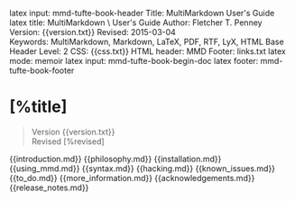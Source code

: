 latex input:	mmd-tufte-book-header
Title:	MultiMarkdown User's Guide
latex title:	MultiMarkdown \\
	User's Guide
Author:	Fletcher T. Penney
Version:	{{version.txt}}
Revised:	2015-03-04  
Keywords:	MultiMarkdown, Markdown, LaTeX, PDF, RTF, LyX, HTML
Base Header Level:	2
CSS:	{{css.txt}}
HTML header:	<script type="text/javascript"
	src="http://cdn.mathjax.org/mathjax/latest/MathJax.js?config=TeX-AMS-MML_HTMLorMML">
	</script>
MMD Footer:	links.txt
latex mode:	memoir
latex input:	mmd-tufte-book-begin-doc
latex footer:	mmd-tufte-book-footer

#  [%title] #

> Version {{version.txt}}  
> Revised [%revised]

{{introduction.md}}
{{philosophy.md}}
{{installation.md}}
{{using_mmd.md}}
{{syntax.md}}
{{hacking.md}}
{{known_issues.md}}
{{to_do.md}}
{{more_information.md}}
{{acknowledgements.md}}
{{release_notes.md}}
